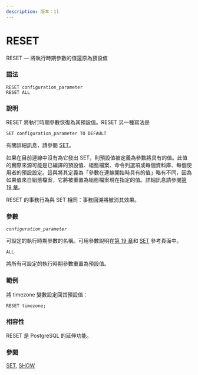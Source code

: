```yaml
---
description: 版本：11
---
```


# RESET

RESET — 將執行時期參數的值還原為預設值

### 語法

```text
RESET configuration_parameter
RESET ALL
```

### 說明

RESET 將執行時期參數恢復為其預設值。RESET 另一種寫法是

```text
SET configuration_parameter TO DEFAULT
```

有關詳細訊息，請參閱 [SET](set.md)。

如果在目前連線中沒有為它發出 SET，則預設值被定義為參數將具有的值。此值的實際來源可能是已編譯的預設值、組態檔案、命令列選項或每個資料庫、每個使用者的預設設定。這與將其定義為「參數在連線開始時具有的值」略有不同，因為如果值來自組態檔案，它將被重置為組態檔案現在指定的值。詳細訊息請參閱[第 19 章](../../server-administration/server-configuration/)。

RESET 的事務行為與 SET 相同：事務回溯將撤消其效果。

### 參數

_`configuration_parameter`_

可設定的執行時期參數的名稱。可用參數說明在[第 19 章](../../server-administration/server-configuration/)和 [SET](set.md) 參考頁面中。

`ALL`

將所有可設定的執行時期參數重置為預設值。

### 範例

將 timezone 變數設定回其預設值：

```text
RESET timezone;
```

### 相容性

RESET 是 PostgreSQL 的延伸功能。

### 參閱

[SET](set.md), [SHOW](show.md)

